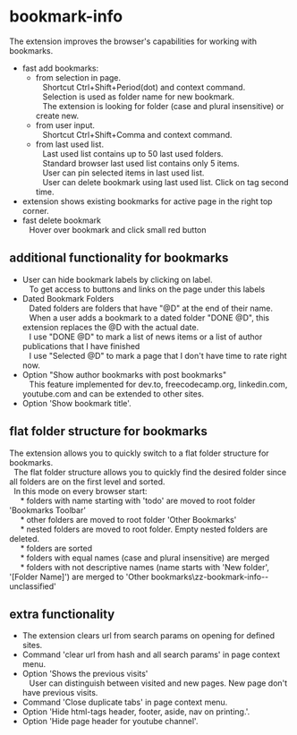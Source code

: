 # bookmark-info
The extension improves the browser's capabilities for working with bookmarks. 

* fast add bookmarks:
  * from selection in page.  
    &nbsp;&nbsp;&nbsp;Shortcut Ctrl+Shift+Period(dot) and context command.  
    &nbsp;&nbsp;&nbsp;Selection is used as folder name for new bookmark.  
    &nbsp;&nbsp;&nbsp;The extension is looking for folder (case and plural insensitive) or create new. 
  * from user input.  
    &nbsp;&nbsp;&nbsp;Shortcut Ctrl+Shift+Comma and context command.  
  * from last used list.  
    &nbsp;&nbsp;&nbsp;Last used list contains up to 50 last used folders.  
    &nbsp;&nbsp;&nbsp;Standard browser last used list contains only 5 items.  
    &nbsp;&nbsp;&nbsp;User can pin selected items in last used list.  
    &nbsp;&nbsp;&nbsp;User can delete bookmark using last used list. Click on tag second time.    
* extension shows existing bookmarks for active page in the right top corner.
* fast delete bookmark  
    &nbsp;&nbsp;&nbsp;Hover over bookmark and click small red button

## additional functionality for bookmarks
* User can hide bookmark labels by clicking on label.  
  &nbsp;&nbsp;&nbsp;To get access to buttons and links on the page under this labels
* Dated Bookmark Folders  
  &nbsp;&nbsp;&nbsp;Dated folders are folders that have "@D" at the end of their name.  
  &nbsp;&nbsp;&nbsp;When a user adds a bookmark to a dated folder "DONE @D", this extension replaces the @D with the actual date.  
  &nbsp;&nbsp;&nbsp;I use "DONE @D" to mark a list of news items or a list of author publications that I have finished  
  &nbsp;&nbsp;&nbsp;I use "Selected @D" to mark a page that I don't have time to rate right now.
* Option "Show author bookmarks with post bookmarks"  
  &nbsp;&nbsp;&nbsp;This feature implemented for dev.to, freecodecamp.org, linkedin.com, youtube.com and can be extended to other sites.
* Option 'Show bookmark title'.

## flat folder structure for bookmarks
The extension allows you to quickly switch to a flat folder structure for bookmarks.  
    &nbsp;&nbsp;The flat folder structure allows you to quickly find the desired folder since all  folders are on the first level and sorted.  
    &nbsp;&nbsp;In this mode on every browser start:  
      &nbsp;&nbsp;&nbsp;&nbsp; * folders with name starting with 'todo' are moved to root folder 'Bookmarks Toolbar'  
      &nbsp;&nbsp;&nbsp;&nbsp; * other folders are moved to root folder 'Other Bookmarks'  
      &nbsp;&nbsp;&nbsp;&nbsp; * nested folders are moved to root folder. Empty nested folders are deleted.  
      &nbsp;&nbsp;&nbsp;&nbsp; * folders are sorted  
      &nbsp;&nbsp;&nbsp;&nbsp; * folders with equal names (case and plural insensitive) are merged  
      &nbsp;&nbsp;&nbsp;&nbsp; * folders with not descriptive names (name starts with 'New folder', '[Folder Name]') are merged to 'Other bookmarks\zz-bookmark-info--unclassified'

## extra functionality  
* The extension clears url from search params on opening for defined sites.
* Command 'clear url from hash and all search params' in page context menu.
* Option 'Shows the previous visits'  
  &nbsp;&nbsp;&nbsp;User can distinguish between visited and new pages. New page don't have previous visits.
* Command 'Close duplicate tabs' in page context menu.
* Option 'Hide html-tags header, footer, aside, nav on printing.'.
* Option 'Hide page header for youtube channel'.
